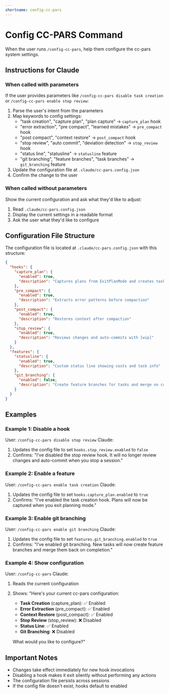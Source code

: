 ```yaml
---
shortname: config-cc-pars
---
```


# Config CC-PARS Command

When the user runs `/config-cc-pars`, help them configure the cc-pars system settings.

## Instructions for Claude

### When called with parameters

If the user provides parameters like `/config-cc-pars disable task creation` or `/config-cc-pars enable stop review`:

1. Parse the user's intent from the parameters
2. Map keywords to config settings:
   - "task creation", "capture plan", "plan capture" → `capture_plan` hook
   - "error extraction", "pre compact", "learned mistakes" → `pre_compact` hook  
   - "post compact", "context restore" → `post_compact` hook
   - "stop review", "auto commit", "deviation detection" → `stop_review` hook
   - "status line", "statusline" → `statusline` feature
   - "git branching", "feature branches", "task branches" → `git_branching` feature
3. Update the configuration file at `.claude/cc-pars.config.json`
4. Confirm the change to the user

### When called without parameters

Show the current configuration and ask what they'd like to adjust:

1. Read `.claude/cc-pars.config.json`
2. Display the current settings in a readable format
3. Ask the user what they'd like to configure

## Configuration File Structure

The configuration file is located at `.claude/cc-pars.config.json` with this structure:

```json
{
  "hooks": {
    "capture_plan": {
      "enabled": true,
      "description": "Captures plans from ExitPlanMode and creates task files"
    },
    "pre_compact": {
      "enabled": true,
      "description": "Extracts error patterns before compaction"
    },
    "post_compact": {
      "enabled": true,
      "description": "Restores context after compaction"
    },
    "stop_review": {
      "enabled": true,
      "description": "Reviews changes and auto-commits with [wip]"
    }
  },
  "features": {
    "statusline": {
      "enabled": true,
      "description": "Custom status line showing costs and task info"
    },
    "git_branching": {
      "enabled": false,
      "description": "Create feature branches for tasks and merge on completion"
    }
  }
}
```

## Examples

### Example 1: Disable a hook
User: `/config-cc-pars disable stop review`
Claude: 
1. Updates the config file to set `hooks.stop_review.enabled` to `false`
2. Confirms: "I've disabled the stop review hook. It will no longer review changes and auto-commit when you stop a session."

### Example 2: Enable a feature
User: `/config-cc-pars enable task creation`
Claude:
1. Updates the config file to set `hooks.capture_plan.enabled` to `true`
2. Confirms: "I've enabled the task creation hook. Plans will now be captured when you exit planning mode."

### Example 3: Enable git branching
User: `/config-cc-pars enable git branching`
Claude:
1. Updates the config file to set `features.git_branching.enabled` to `true`
2. Confirms: "I've enabled git branching. New tasks will now create feature branches and merge them back on completion."

### Example 4: Show configuration
User: `/config-cc-pars`
Claude:
1. Reads the current configuration
2. Shows: "Here's your current cc-pars configuration:
   - **Task Creation** (capture_plan): ✅ Enabled
   - **Error Extraction** (pre_compact): ✅ Enabled
   - **Context Restore** (post_compact): ✅ Enabled
   - **Stop Review** (stop_review): ❌ Disabled
   - **Status Line**: ✅ Enabled
   - **Git Branching**: ❌ Disabled
   
   What would you like to configure?"

## Important Notes

- Changes take effect immediately for new hook invocations
- Disabling a hook makes it exit silently without performing any actions
- The configuration file persists across sessions
- If the config file doesn't exist, hooks default to enabled